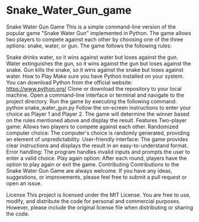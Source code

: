 # Snake_Water_Gun_game
Snake Water Gun Game
This is a simple command-line version of the popular game "Snake Water Gun" implemented in Python. The game allows two players to compete against each other by choosing one of the three options: snake, water, or gun. The game follows the following rules:

Snake drinks water, so it wins against water but loses against the gun.
Water extinguishes the gun, so it wins against the gun but loses against the snake.
Gun kills the snake, so it wins against the snake but loses against water.
How to Play
Make sure you have Python installed on your system. You can download Python from the official website: https://www.python.org/
Clone or download the repository to your local machine.
Open a command-line interface or terminal and navigate to the project directory.
Run the game by executing the following command: python snake_water_gun.py
Follow the on-screen instructions to enter your choice as Player 1 and Player 2.
The game will determine the winner based on the rules mentioned above and display the result.
Features
Two-player game: Allows two players to compete against each other.
Randomized computer choice: The computer's choice is randomly generated, providing an element of unpredictability.
User-friendly interface: The game provides clear instructions and displays the result in an easy-to-understand format.
Error handling: The program handles invalid inputs and prompts the user to enter a valid choice.
Play again option: After each round, players have the option to play again or exit the game.
Contributing
Contributions to the Snake Water Gun Game are always welcome. If you have any ideas, suggestions, or improvements, please feel free to submit a pull request or open an issue.

License
This project is licensed under the MIT License. You are free to use, modify, and distribute the code for personal and commercial purposes. However, please include the original license file when distributing or sharing the code.
